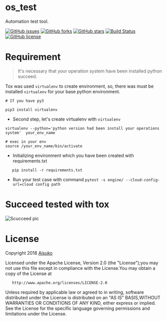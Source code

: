 # os_test

Automation test tool.


[![GitHub issues](https://img.shields.io/github/issues/Aisuko/os_test.svg)](https://github.com/Aisuko/os_test/issues) [![GitHub forks](https://img.shields.io/github/forks/Aisuko/os_test.svg)](https://github.com/Aisuko/os_test/network) [![GitHub stars](https://img.shields.io/github/stars/Aisuko/os_test.svg)](https://github.com/Aisuko/os_test/stargazers) [![Build Status](https://travis-ci.com/Aisuko/os_test.svg?branch=tox)](https://travis-ci.com/Aisuko/os_test) [![GitHub license](https://img.shields.io/github/license/Aisuko/os_test.svg)](https://github.com/Aisuko/os_test/blob/tox/LICENSE)


# Requirement

> It's necessary that your operation system have been installed python succeed.

 Tox was used `virtualenv` to create environment, so, there was must be installed `virtualenv` for your base python environment.
 
 ```angular2html
# If you have py3

pip3 install virtualenv

```

* Second step, let's create virtualenv with `virtualenv`

```angular2html
virtualenv --python='python version had been install your operations system'  your_env_name

# exec in your env
source /your_env_name/bin/activate

```

* Initializing environment which you have been created with requirements.txt

 ```angular2html
    pip install -r requirements.txt
 ```

* Run your test case with command `pytest -s engine/ --cloud-config-url=cloud config path`

# Succeed tested with tox

![Scucceed pic](https://github.com/Aisuko/os_test/blob/tox/succeed.png)

# License

Copyright 2018 [Aisuko](https://github.com/Aisuko/os_test/blob/master/LICENSE)

Licensed under the Apache License, Version 2.0 (the "License");you may not use this file except in compliance with the License.You may obtain a copy of the License at

       http://www.apache.org/licenses/LICENSE-2.0

Unless required by applicable law or agreed to in writing, software distributed under the License is distributed on an "AS IS" BASIS,WITHOUT WARRANTIES OR CONDITIONS OF ANY KIND, either express or implied.
See the License for the specific language governing permissions and limitations under the License.
